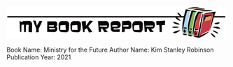 ![](https://raw.githubusercontent.com/tombetthauser/bookreport-ministryforthefuture/main/assets/banner-2.png)

Book Name: Ministry for the Future
Author Name: Kim Stanley Robinson
Publication Year: 2021